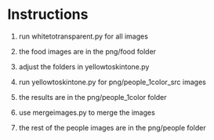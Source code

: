 # Instructions

1. run whitetotransparent.py for all images

2. the food images are in the png/food folder

3. adjust the folders in yellowtoskintone.py

4. run yellowtoskintone.py for png/people_1color_src images

5. the results are in the png/people_1color folder

6. use mergeimages.py to merge the images

7. the rest of the people images are in the png/people folder